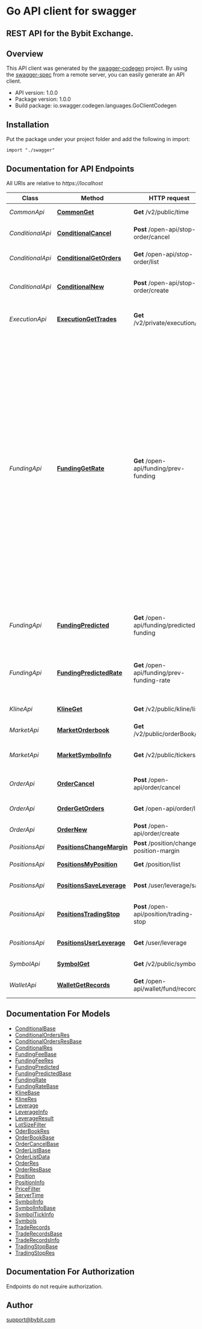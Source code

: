 # Go API client for swagger

## REST API for the Bybit Exchange. 

## Overview
This API client was generated by the [swagger-codegen](https://github.com/swagger-api/swagger-codegen) project.  By using the [swagger-spec](https://github.com/swagger-api/swagger-spec) from a remote server, you can easily generate an API client.

- API version: 1.0.0
- Package version: 1.0.0
- Build package: io.swagger.codegen.languages.GoClientCodegen

## Installation
Put the package under your project folder and add the following in import:
```golang
import "./swagger"
```

## Documentation for API Endpoints

All URIs are relative to *https://localhost*

Class | Method | HTTP request | Description
------------ | ------------- | ------------- | -------------
*CommonApi* | [**CommonGet**](docs/CommonApi.md#commonget) | **Get** /v2/public/time | Get bybit server time.
*ConditionalApi* | [**ConditionalCancel**](docs/ConditionalApi.md#conditionalcancel) | **Post** /open-api/stop-order/cancel | Cancel conditional order.
*ConditionalApi* | [**ConditionalGetOrders**](docs/ConditionalApi.md#conditionalgetorders) | **Get** /open-api/stop-order/list | Get my conditional order list.
*ConditionalApi* | [**ConditionalNew**](docs/ConditionalApi.md#conditionalnew) | **Post** /open-api/stop-order/create | Place a new conditional order.
*ExecutionApi* | [**ExecutionGetTrades**](docs/ExecutionApi.md#executiongettrades) | **Get** /v2/private/execution/list | Get the trade records of a order.
*FundingApi* | [**FundingGetRate**](docs/FundingApi.md#fundinggetrate) | **Get** /open-api/funding/prev-funding | Funding settlement occurs every 8 hours at 00:00 UTC, 08:00 UTC and 16:00 UTC. The current interval&#39;s fund fee settlement is based on the previous interval&#39;s fund rate. For example, at 16:00, the settlement is based on the fund rate generated at 8:00. The fund rate generated at 16:00 will be used at 0:00 on the next day.
*FundingApi* | [**FundingPredicted**](docs/FundingApi.md#fundingpredicted) | **Get** /open-api/funding/predicted-funding | Get predicted funding rate and funding fee.
*FundingApi* | [**FundingPredictedRate**](docs/FundingApi.md#fundingpredictedrate) | **Get** /open-api/funding/prev-funding-rate | Get predicted funding rate and funding fee.
*KlineApi* | [**KlineGet**](docs/KlineApi.md#klineget) | **Get** /v2/public/kline/list | Query historical kline.
*MarketApi* | [**MarketOrderbook**](docs/MarketApi.md#marketorderbook) | **Get** /v2/public/orderBook/L2 | Get the orderbook.
*MarketApi* | [**MarketSymbolInfo**](docs/MarketApi.md#marketsymbolinfo) | **Get** /v2/public/tickers | Get the latest information for symbol.
*OrderApi* | [**OrderCancel**](docs/OrderApi.md#ordercancel) | **Post** /open-api/order/cancel | Get my active order list.
*OrderApi* | [**OrderGetOrders**](docs/OrderApi.md#ordergetorders) | **Get** /open-api/order/list | Get my active order list.
*OrderApi* | [**OrderNew**](docs/OrderApi.md#ordernew) | **Post** /open-api/order/create | Place active order
*PositionsApi* | [**PositionsChangeMargin**](docs/PositionsApi.md#positionschangemargin) | **Post** /position/change-position-margin | Update margin.
*PositionsApi* | [**PositionsMyPosition**](docs/PositionsApi.md#positionsmyposition) | **Get** /position/list | Get my position list.
*PositionsApi* | [**PositionsSaveLeverage**](docs/PositionsApi.md#positionssaveleverage) | **Post** /user/leverage/save | Change user leverage.
*PositionsApi* | [**PositionsTradingStop**](docs/PositionsApi.md#positionstradingstop) | **Post** /open-api/position/trading-stop | Set Trading-Stop Condition.
*PositionsApi* | [**PositionsUserLeverage**](docs/PositionsApi.md#positionsuserleverage) | **Get** /user/leverage | Get user leverage setting.
*SymbolApi* | [**SymbolGet**](docs/SymbolApi.md#symbolget) | **Get** /v2/public/symbols | Query Symbols.
*WalletApi* | [**WalletGetRecords**](docs/WalletApi.md#walletgetrecords) | **Get** /open-api/wallet/fund/records | Get wallet fund records


## Documentation For Models

 - [ConditionalBase](docs/ConditionalBase.md)
 - [ConditionalOrdersRes](docs/ConditionalOrdersRes.md)
 - [ConditionalOrdersResBase](docs/ConditionalOrdersResBase.md)
 - [ConditionalRes](docs/ConditionalRes.md)
 - [FundingFeeBase](docs/FundingFeeBase.md)
 - [FundingFeeRes](docs/FundingFeeRes.md)
 - [FundingPredicted](docs/FundingPredicted.md)
 - [FundingPredictedBase](docs/FundingPredictedBase.md)
 - [FundingRate](docs/FundingRate.md)
 - [FundingRateBase](docs/FundingRateBase.md)
 - [KlineBase](docs/KlineBase.md)
 - [KlineRes](docs/KlineRes.md)
 - [Leverage](docs/Leverage.md)
 - [LeverageInfo](docs/LeverageInfo.md)
 - [LeverageResult](docs/LeverageResult.md)
 - [LotSizeFilter](docs/LotSizeFilter.md)
 - [OderBookRes](docs/OderBookRes.md)
 - [OrderBookBase](docs/OrderBookBase.md)
 - [OrderCancelBase](docs/OrderCancelBase.md)
 - [OrderListBase](docs/OrderListBase.md)
 - [OrderListData](docs/OrderListData.md)
 - [OrderRes](docs/OrderRes.md)
 - [OrderResBase](docs/OrderResBase.md)
 - [Position](docs/Position.md)
 - [PositionInfo](docs/PositionInfo.md)
 - [PriceFilter](docs/PriceFilter.md)
 - [ServerTime](docs/ServerTime.md)
 - [SymbolInfo](docs/SymbolInfo.md)
 - [SymbolInfoBase](docs/SymbolInfoBase.md)
 - [SymbolTickInfo](docs/SymbolTickInfo.md)
 - [Symbols](docs/Symbols.md)
 - [TradeRecords](docs/TradeRecords.md)
 - [TradeRecordsBase](docs/TradeRecordsBase.md)
 - [TradeRecordsInfo](docs/TradeRecordsInfo.md)
 - [TradingStopBase](docs/TradingStopBase.md)
 - [TradingStopRes](docs/TradingStopRes.md)


## Documentation For Authorization
 Endpoints do not require authorization.


## Author

support@bybit.com

